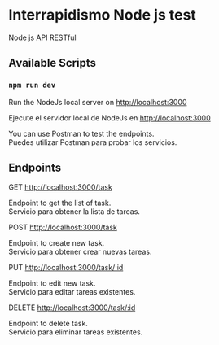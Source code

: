 # Interrapidismo Node js test
Node js API RESTful

## Available Scripts
### `npm run dev`

Run the NodeJs local server on [http://localhost:3000](http://localhost:3000)

Ejecute el servidor local de NodeJs en [http://localhost:3000](http://localhost:3000)

You can use Postman to test the endpoints.\
Puedes utilizar Postman para probar los servicios.

## Endpoints

GET [http://localhost:3000/task](http://localhost:3000/task)

Endpoint to get the list of task.\
Servicio para obtener la lista de tareas.

POST [http://localhost:3000/task](http://localhost:3000/task)

Endpoint to create new task.\
Servicio para obtener crear nuevas tareas.

PUT [http://localhost:3000/task/:id](http://localhost:3000/task)

Endpoint to edit new task.\
Servicio para editar tareas existentes.

DELETE [http://localhost:3000/task/:id](http://localhost:3000/task)

Endpoint to delete task.\
Servicio para eliminar tareas existentes.
